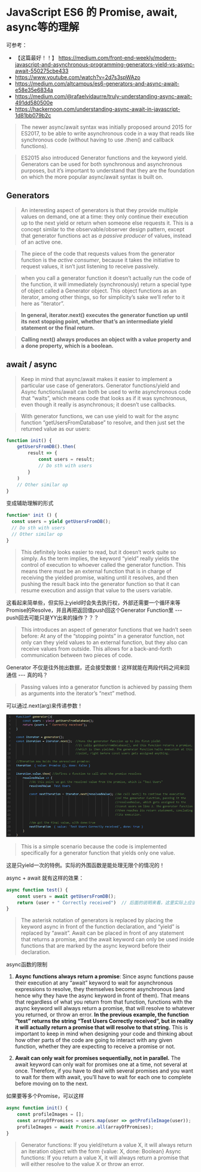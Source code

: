 # JavaScript ES6 的 Promise, await, async等的理解
可参考：
* 【这篇最好！！】 https://medium.com/front-end-weekly/modern-javascript-and-asynchronous-programming-generators-yield-vs-async-await-550275cbe433
* https://www.youtube.com/watch?v=2d7s3spWAzo
* https://medium.com/altcampus/es6-generators-and-async-await-e58e35e6834a
* https://medium.com/@rafaelvidaurre/truly-understanding-async-await-491dd580500e
* https://hackernoon.com/understanding-async-await-in-javascript-1d81bb079b2c

> The newer async/await syntax was initially proposed around 2015 for ES2017, to be able to write asynchronous code in a way that reads like synchronous code (without having to use .then() and callback functions).

> ES2015 also introduced Generator functions and the keyword yield. Generators can be used for both synchronous and asynchronous purposes, but it’s important to understand that they are the foundation on which the more popular async/await syntax is built on.

## Generators
> An interesting aspect of generators is that they provide multiple values on demand, one at a time: they only continue their execution up to the next yield or return when someone else requests it. This is a concept similar to the observable/observer design pattern, except that generator functions act as *a passive producer* of values, instead of an active one. 

> The piece of the code that requests values from the generator function is the *active consumer*, because it takes the initiative to request values, it isn’t just listening to receive passively.

> when you call a generator function it doesn’t actually run the code of the function, it will immediately (synchronously) return a special type of object called a Generator object. This object functions as an iterator, among other things, so for simplicity’s sake we’ll refer to it here as “iterator”. 

> <b>In general, iterator.next() executes the generator function up until its next stopping point, whether that’s an intermediate yield statement or the final return. </b>

> <b>Calling next() always produces an object with a value property and a done property, which is a boolean.</b> 

## await / async
> Keep in mind that async/await makes it easier to implement a particular use case of generators. Generator functions/yield and Async functions/await can both be used to write asynchronous code that “waits”, which means code that looks as if it was synchronous, even though it really is asynchronous; it doesn’t use callbacks.

> With generator functions, we can use yield to wait for the async function “getUsersFromDatabase” to resolve, and then just set the returned value as our users:

```javascript
function init() {
    getUsersFromDB().then(
        result => {
            const users = result;
            // Do sth with users
        }
    )
    // Other similar op
}
```

变成辅助理解的形式

```javascript
function* init () {
  const users = yield getUsersFromDB();
  // Do sth with users
  // Other similar op
}
```

> This definitely looks easier to read, but it doesn’t work quite so simply. As the term implies, the keyword “yield” really yields the control of execution to whoever called the generator function. This means there must be an external function that is in charge of receiving the yielded promise, waiting until it resolves, and then pushing the result back into the generator function so that it can resume execution and assign that value to the users variable.

这看起来简单些，但实际上yield时会失去执行权，外部还需要一个循环来等Promise的Resolve，并且再把返回值push回这个Generator Function里 --- push回去可能只是YY出来的操作？？？

> This introduces an aspect of generator functions that we hadn’t seen before: At any of the “stopping points” in a generator function, not only can they yield values to an external function, but they also can receive values from outside. This allows for a back-and-forth communication between two pieces of code.

Generator 不仅是往外抛出数据，还会接受数据！这样就能在两段代码之间来回通信 --- 真的吗？

> Passing values into a generator function is achieved by passing them as arguments into the iterator’s “next” method.

可以通过.next(arg)来传递参数！


 ![img](https://raw.githubusercontent.com/hamlet-lee/blog/master/2019-09-20/generator_caller.png)


> This is a simple scenario because the code is implemented specifically for a generator function that yields only one value.

这是只yield一次的特例。实际的外围函数是能处理无限个的情况的！

async + await 就有这样的效果：
```javascript
async function test() {
    const users = await getUsersFromDB();
    return (user + " Correctly received")  // 后面的说明来看，这里实际上应该return一个Promise
}
```

> The asterisk notation of generators is replaced by placing the keyword async in front of the function declaration, and “yield” is replaced by “await”. Await can be placed in front of any statement that returns a promise, and the await keyword can only be used inside functions that are marked by the async keyword before their declaration.

async函数的限制
1) <b>Async functions always return a promise</b>: Since async functions pause their execution at any “await” keyword to wait for asynchronous expressions to resolve, they themselves become asynchronous (and hence why they have the async keyword in front of them). That means that regardless of what you return from that function, functions with the async keyword will always return a promise, that will resolve to whatever you returned, or throw an error. <b>In the previous example, the function “test” returns the string “Test Users Correctly received”, but in reality it will actually return a promise that will resolve to that string.</b> This is important to keep in mind when designing your code and thinking about how other parts of the code are going to interact with any given function, whether they are expecting to receive a promise or not.

2) <b>Await can only wait for promises sequentially, not in parallel.</b> The await keyword can only wait for promises one at a time, not several at once. Therefore, if you have to deal with several promises and you want to wait for them with await, you’ll have to wait for each one to complete before moving on to the next.

如果要等多个Promise，可以这样
```javascript
async function init() {
    const profileImages = [];
    const arrayOfPromises = users.map(user => getProfileImage(user));
    profileImages = await Promise.all(arrayOfPromises);
}
```

> Generator functions: If you yield/return a value X, it will always return an iteration object with the form {value: X, done: Boolean}
> Async functions: If you return a value X, it will always return a promise that will either resolve to the value X or throw an error.


